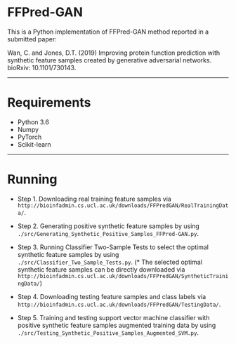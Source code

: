 # FFPred-GAN

This is a Python implementation of FFPred-GAN method reported in a submitted paper:

Wan, C. and Jones, D.T. (2019) Improving protein function prediction with synthetic feature samples created by generative adversarial networks. bioRxiv: 10.1101/730143.

---------------------------------------------------------------
# Requirements

- Python 3.6 
- Numpy 
- PyTorch
- Scikit-learn

---------------------------------------------------------------
# Running 

- Step 1. Downloading real training feature samples via `http://bioinfadmin.cs.ucl.ac.uk/downloads/FFPredGAN/RealTrainingData/`.

- Step 2. Generating positive synthetic feature samples by using `./src/Generating_Synthetic_Positive_Samples_FFPred-GAN.py`.
 
- Step 3. Running Classifier Two-Sample Tests to select the optimal synthetic feature samples by using `./src/Classifier_Two_Sample_Tests.py`. (* The selected optimal synthetic feature samples can be directly downloaded via `http://bioinfadmin.cs.ucl.ac.uk/downloads/FFPredGAN/SyntheticTrainingData/`)

- Step 4. Downloading testing feature samples and class labels via `http://bioinfadmin.cs.ucl.ac.uk/downloads/FFPredGAN/TestingData/`.

- Step 5. Training and testing support vector machine classifier with positive synthetic feature samples augmented training data by using `./src/Testing_Synthetic_Positive_Samples_Augmented_SVM.py`.

